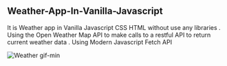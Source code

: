 ## Weather-App-In-Vanilla-Javascript

It is Weather app in Vanilla Javascript CSS HTML without use any libraries . Using the Open Weather Map API to make calls to a restful API  to return current weather data . Using Modern Javascript Fetch API  

![Weather gif-min](https://user-images.githubusercontent.com/52570524/91813025-a4d1b600-ec4f-11ea-92ac-2596bfc3fe46.gif)
